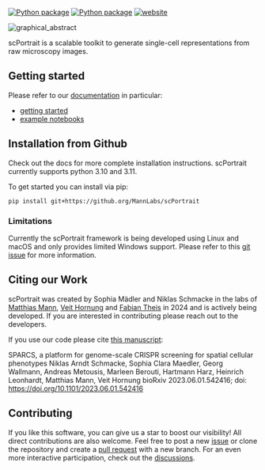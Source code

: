 [![Python package](https://img.shields.io/badge/version-v1.0.0-blue)](https://github.com/MannLabs/scPortrait/actions/workflows/python-package.yml) [![Python package](https://img.shields.io/badge/license-MIT-blue)](https://github.com/MannLabs/scPortrait/actions/workflows/python-package.yml)
[![website](https://img.shields.io/website?url=https%3A%2F%2Fmannlabs.github.io/scPortrait/html/index.html)](https://mannlabs.github.io/scPortrait/html/index.html)

![graphical_abstract](https://github.com/user-attachments/assets/02d07c03-243f-4468-8e77-09d703111d11)

scPortrait is a scalable toolkit to generate single-cell representations from raw microscopy images.

## Getting started

Please refer to our [documentation](https://mannlabs.github.io/scPortrait/html/index.html) in particular:

- [getting started](https://mannlabs.github.io/scPortrait/html/index.html)
- [example notebooks]([https://mannlabs.github.io/scPortrait/html/index.html](https://mannlabs.github.io/scPortrait/html/pages/example_notebooks.html))

## Installation from Github

Check out the docs for more complete installation instructions. scPortrait currently supports python 3.10 and 3.11.

To get started you can install via pip:

```
pip install git+https://github.org/MannLabs/scPortrait
```

### Limitations

Currently the scPortrait framework is being developed using Linux and macOS and only provides limited Windows support. Please refer to this [git issue](https://github.com/MannLabs/scPortrait/issues/28) for more information.

## Citing our Work

scPortrait was created by Sophia Mädler and Niklas Schmacke in the labs of [Matthias Mann](https://www.biochem.mpg.de/de/mann), [Veit Hornung](https://www.genzentrum.uni-muenchen.de/research-groups/hornung/index.html) and [Fabian Theis](https://www.helmholtz-munich.de/en/icb/research-groups/theis-lab) in 2024 and is actively being developed. If you are interested in contributing please reach out to the developers.

If you use our code please cite [this manuscript](https://www.biorxiv.org/content/10.1101/2023.06.01.542416v1):

SPARCS, a platform for genome-scale CRISPR screening for spatial cellular phenotypes
Niklas Arndt Schmacke, Sophia Clara Maedler, Georg Wallmann, Andreas Metousis, Marleen Berouti, Hartmann Harz, Heinrich Leonhardt, Matthias Mann, Veit Hornung
bioRxiv 2023.06.01.542416; doi: https://doi.org/10.1101/2023.06.01.542416

## Contributing

If you like this software, you can give us a star to boost our visibility! All direct contributions are also welcome. Feel free to post a new [issue](https://github.com/MannLabs/alphapeptstats/issues) or clone the repository and create a [pull request](https://github.com/MannLabs/scPortrait/pulls) with a new branch. For an even more interactive participation, check out the [discussions](https://github.com/MannLabs/scPortrait/discussions).
